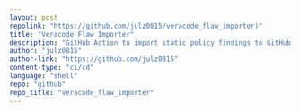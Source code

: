 ```yaml
---
layout: post
repolink: "https://github.com/julz0815/veracode_flaw_importer)"
title: "Veracode Flaw Importer"
description: "GitHub Action to import static policy findings to GitHub Security Code Scanning Alerts."
author: "julz0815"
author-link: "https://github.com/julz0815"
content-type: "ci/cd"
language: "shell"
repo: "github"
repo_title: "veracode_flaw_importer"
---
```

